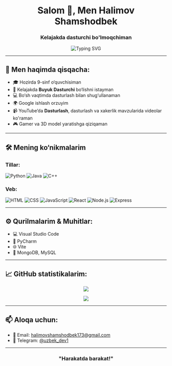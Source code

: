 <h1 align="center">Salom 👋, Men Halimov Shamshodbek</h1>
<h3 align="center">Kelajakda dasturchi bo'lmoqchiman</h3>

<p align="center">
  <img src="https://readme-typing-svg.demolab.com?font=Fira+Code&pause=1000&color=00FF00&center=true&vCenter=true&width=435&lines=Assalomu+alaykum!+Men+GitHub'daman!;Siz+uchun+bushman!;Agar+biror+mavzu+yuzasidan+bulsa+aloqaga+chiqing" alt="Typing SVG" />
</p>

---

## 🧠 Men haqimda qisqacha:

- 🎓 Hozirda 9-sinf o‘quvchisiman  
- 💉 Kelajakda **Buyuk Dasturchi** bo‘lishni istayman  
- 💻 Bo‘sh vaqtimda dasturlash bilan shug‘ullanaman  
- 🌍 Google ishlash orzuyim
- 📹 YouTube’da **Dasturlash**, dasturlash va xakerlik mavzularida videolar ko'raman  
- 🎮 Gamer va 3D model yaratishga qiziqaman  

---

## 🛠 Mening ko‘nikmalarim

### Tillar:
![Python](https://img.shields.io/badge/-Python-000?style=for-the-badge&logo=python&logoColor=00FF00)
![Java](https://img.shields.io/badge/-Java-000?style=for-the-badge&logo=java&logoColor=white)
![C++](https://img.shields.io/badge/-C++-000?style=for-the-badge&logo=c%2B%2B&logoColor=white)

### Veb:
![HTML](https://img.shields.io/badge/-HTML-000?style=for-the-badge&logo=html5&logoColor=white)
![CSS](https://img.shields.io/badge/-CSS-000?style=for-the-badge&logo=css3&logoColor=white)
![JavaScript](https://img.shields.io/badge/-JavaScript-000?style=for-the-badge&logo=javascript&logoColor=white)
![React](https://img.shields.io/badge/-React-000?style=for-the-badge&logo=react&logoColor=00FF00)
![Node.js](https://img.shields.io/badge/-Node.js-000?style=for-the-badge&logo=node.js&logoColor=00FF00)
![Express](https://img.shields.io/badge/-Express.js-000?style=for-the-badge&logo=express&logoColor=white)

---

## ⚙️ Qurilmalarim & Muhitlar:
- 💻 Visual Studio Code
- 🧠 PyCharm
- 🌐 Vite
- 🧰 MongoDB, MySQL

---

## 📈 GitHub statistikalarim:

<p align="center">
  <img src="https://github-readme-stats.vercel.app/api?username=shamshodcode&show_icons=true&theme=radical&title_color=00FF00&text_color=FFFFFF&icon_color=00FF00&bg_color=000000" />
</p>

<p align="center">
  <img src="https://github-readme-streak-stats.herokuapp.com/?user=shamshodcode&theme=highcontrast&date_format=M%20j%5B%2C%20Y%5D" />
</p>

---

## 📫 Aloqa uchun:
- 📧 Email: halimovshamshodbek173@gmail.com  
- 💬 Telegram: [@uzbek_dev1](https://t.me/uzbek_dev1)

---

<h3 align="center">"Harakatda barakat!"</h3>

